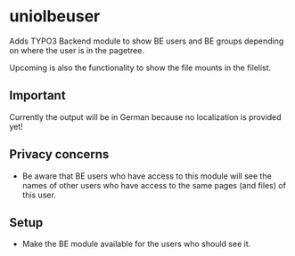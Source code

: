 # uniolbeuser

Adds TYPO3 Backend module to show BE users and BE groups depending on where the
user is in the pagetree.

Upcoming is also the functionality to show the file mounts in the filelist.

## Important

Currently the output will be in German because no localization is provided yet!

## Privacy concerns

*   Be aware that BE users who have access to this module will see the names
    of other users who have access to the same pages (and files) of this user.

## Setup

*   Make the BE module available for the users who should see it.


